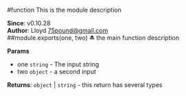 
<a name="module_function"></a>
#function
This is the module description

**Since**: v0.10.28  
**Author**: Lloyd <75pound@gmail.com>  
<a name="module_function"></a>
##module.exports(one, two) ⏏
the main function description

**Params**

- one `string` - The input string
- two `object` - a second input

**Returns**: `object` | `string` - this return has several types  

